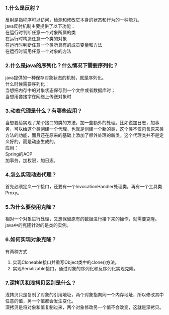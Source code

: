 ### 1.什么是反射？
反射是指程序可以访问，检测和修改它本身的状态和行为的一种能力。<br>
java反射机制主要提供了以下功能：<br>
在运行时判断任意一个对象所属的类<br>
在运行时构造任意一个类的对象<br>
在运行时判断任意一个类所具有的成员变量和方法<br>
在运行时调用任意一个对象的方法<br>
### 2.什么是java的序列化？什么情况下需要序列化？
java提供的一种保存对象状态的机制，就是序列化。<br>
什么时候需要序列化：<br>
当想把内存中的对象状态保存到一个文件或者数据库时；<br>
当想用套接字在网络上传送对象时<br>
### 3.动态代理是什么？有哪些应用？
当想要给实现了某个接口的类的方法，加一些额外的处理。比如说加日志，加事务，可以给这个类创建一个代理，也就是创建一个新的类，这个类不仅包含原来类方法的功能，而且还在原来的基础上添加了额外处理的新类。这个代理类并不是定义好的，而是动态生成的。<br>
应用：<br>
Spring的AOP<br>
加事务，加权限，加日志。
### 4.怎么实现动态代理？
首先必须定义一个接口，还要有一个InvocationHandler处理类。再有一个工具类Proxy。<br>
### 5.为什么要使用克隆？
相对一个对象进行处理，又想保留原有的数据进行接下来的操作，就需要克隆。<br>
java中的克隆针对的是类的实例。
### 6.如何实现对象克隆？
有两种方式<br>
1. 实现Cloneable接口并重写Object类中的clone()方法。<br>
2. 实现Serializable接口，通过对象的序列化和反序列化实现克隆。<br>
### 7.深拷贝和浅拷贝区别是什么？
浅拷贝只是复制了对象的引用地址，两个对象指向同一个内存地址，所以修改其中任意的值，另一个值都会发生变化。<br>
深拷贝是将对象和值复制过来，两个对象修改另一个值不会改变，这就是深拷贝。

